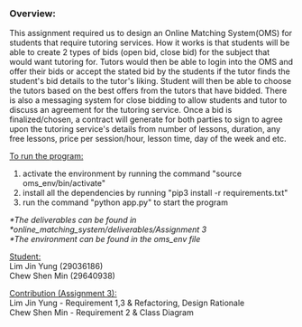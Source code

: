 ### Overview:
This assignment required us to design an Online Matching System(OMS) for students that require tutoring services. How it works is that students will be able to create 2 types of bids (open bid, close bid) for the subject that would want tutoring for. Tutors would then be able to login into the OMS and offer their bids or accept the stated bid by the students if the tutor finds the student's bid details to the tutor's liking. Student will then be able to choose the tutors based on the best offers from the tutors that have bidded. There is also a messaging system for close bidding to allow students and tutor to discuss an agreement for the tutoring service. Once a bid is finalized/chosen, a contract will generate for both parties to sign to agree upon the tutoring service's details from number of lessons, duration, any free lessons, price per session/hour, lesson time, day of the week and etc.

<ins>To run the program: </ins>
1. activate the environment by running the command "source oms_env/bin/activate"
2. install all the dependencies by running "pip3 install -r requirements.txt"
3. run the command "python app.py" to start the program

_*The deliverables can be found in *online_matching_system/deliverables/Assignment 3_ <br>
_*The environment can be found in the oms_env file_

  <ins>Student:</ins> <br>
  Lim Jin Yung (29036186)<br>
  Chew Shen Min (29640938)

  <ins>Contribution (Assignment 3):</ins> <br>
Lim Jin Yung - Requirement 1,3 & Refactoring, Design Rationale <br>
Chew Shen Min - Requirement 2 & Class Diagram

